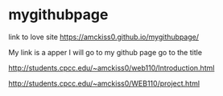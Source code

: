 # mygithubpage

link to love site https://amckiss0.github.io/mygithubpage/


My link is a apper I will go to my github page go to the title

http://students.cpcc.edu/~amckiss0/web110/Introduction.html

http://students.cpcc.edu/~amckiss0/WEB110/project.html
